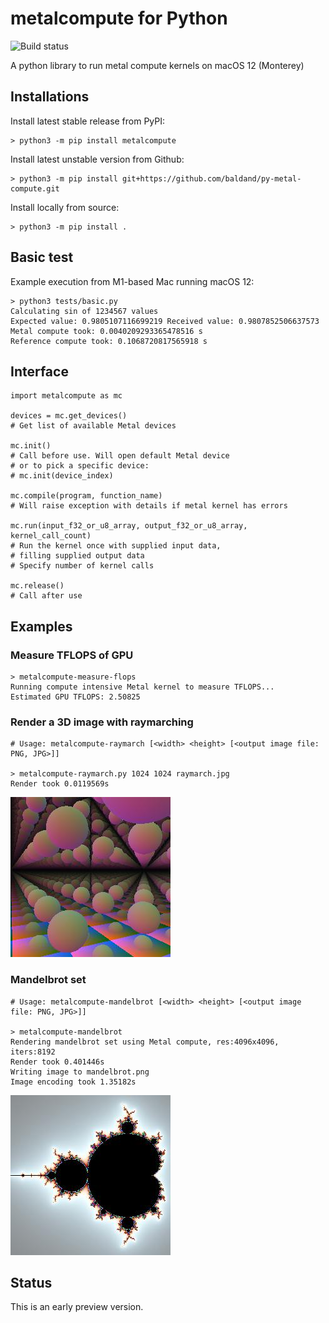 # metalcompute for Python

![Build status](https://github.com/baldand/py-metal-compute/actions/workflows/test.yml/badge.svg?branch=main)

A python library to run metal compute kernels on macOS 12 (Monterey)

## Installations

Install latest stable release from PyPI:

```
> python3 -m pip install metalcompute
```

Install latest unstable version from Github:

```
> python3 -m pip install git+https://github.com/baldand/py-metal-compute.git
```

Install locally from source:

```
> python3 -m pip install .
```

## Basic test

Example execution from M1-based Mac running macOS 12:

```
> python3 tests/basic.py
Calculating sin of 1234567 values
Expected value: 0.9805107116699219 Received value: 0.9807852506637573
Metal compute took: 0.0040209293365478516 s
Reference compute took: 0.1068720817565918 s
```

## Interface

```
import metalcompute as mc

devices = mc.get_devices()
# Get list of available Metal devices

mc.init() 
# Call before use. Will open default Metal device
# or to pick a specific device:
# mc.init(device_index)

mc.compile(program, function_name)
# Will raise exception with details if metal kernel has errors

mc.run(input_f32_or_u8_array, output_f32_or_u8_array, kernel_call_count)
# Run the kernel once with supplied input data, 
# filling supplied output data
# Specify number of kernel calls

mc.release()
# Call after use

```

## Examples

### Measure TFLOPS of GPU

```
> metalcompute-measure-flops
Running compute intensive Metal kernel to measure TFLOPS...
Estimated GPU TFLOPS: 2.50825
```

### Render a 3D image with raymarching

```
# Usage: metalcompute-raymarch [<width> <height> [<output image file: PNG, JPG>]]

> metalcompute-raymarch.py 1024 1024 raymarch.jpg
Render took 0.0119569s
```

![Raymarched spheres scene](images/raymarch.jpg)

### Mandelbrot set

```
# Usage: metalcompute-mandelbrot [<width> <height> [<output image file: PNG, JPG>]]

> metalcompute-mandelbrot
Rendering mandelbrot set using Metal compute, res:4096x4096, iters:8192
Render took 0.401446s
Writing image to mandelbrot.png
Image encoding took 1.35182s
```

![Mandelbrot set](images/mandelbrot.jpg)

## Status

This is an early preview version. 

